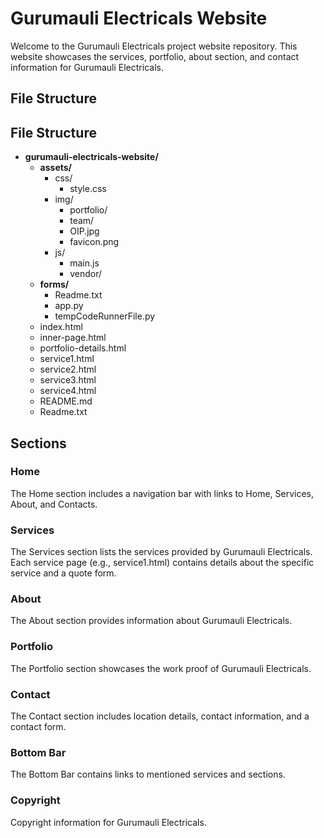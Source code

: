 # Gurumauli Electricals Website

Welcome to the Gurumauli Electricals project website repository. This website showcases the services, portfolio, about section, and contact information for Gurumauli Electricals.

## File Structure
## File Structure

- **gurumauli-electricals-website/**
  - **assets/**
    - css/
      - style.css
    - img/
      - portfolio/
      - team/
      - OIP.jpg
      - favicon.png
    - js/
      - main.js
      - vendor/
  - **forms/**
    - Readme.txt
    - app.py
    - tempCodeRunnerFile.py
  - index.html
  - inner-page.html
  - portfolio-details.html
  - service1.html
  - service2.html
  - service3.html
  - service4.html
  - README.md
  - Readme.txt


## Sections

### Home
The Home section includes a navigation bar with links to Home, Services, About, and Contacts.

### Services
The Services section lists the services provided by Gurumauli Electricals. Each service page (e.g., service1.html) contains details about the specific service and a quote form.

### About
The About section provides information about Gurumauli Electricals.

### Portfolio
The Portfolio section showcases the work proof of Gurumauli Electricals.

### Contact
The Contact section includes location details, contact information, and a contact form.

### Bottom Bar
The Bottom Bar contains links to mentioned services and sections.

### Copyright
Copyright information for Gurumauli Electricals.


